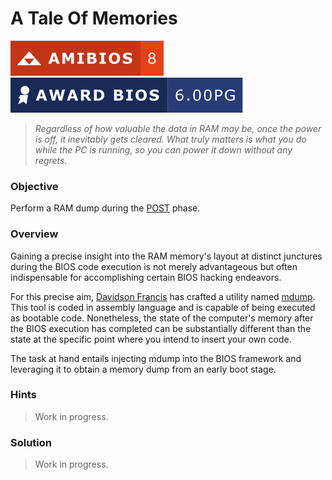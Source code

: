 # A Tale Of Memories

![AMIBIOS 8]
![Award Modular BIOS v6.00PG]

> _Regardless of how valuable the data in RAM may be, once the power is off,_
> _it inevitably gets cleared. What truly matters is what you do while the PC_
> _is running, so you can power it down without any regrets._

### Objective

Perform a RAM dump during the [POST] phase.

### Overview

Gaining a precise insight into the RAM memory's layout at distinct junctures
during the BIOS code execution is not merely advantageous but often
indispensable for accomplishing certain BIOS hacking endeavors.

For this precise aim, [Davidson Francis] has crafted a utility named [mdump].
This tool is coded in assembly language and is capable of being executed as
bootable code. Nonetheless, the state of the computer's memory after the BIOS
execution has completed can be substantially different than the state at the
specific point where you intend to insert your own code.

The task at hand entails injecting mdump into the BIOS framework and leveraging
it to obtain a memory dump from an early boot stage.

### Hints

> Work in progress.

### Solution

> Work in progress.

<!-- External links -->
[mdump]: https://github.com/Theldus/AMI_BIOS_CodeInjection/tree/main/tools/mdump
[POST]: https://en.wikipedia.org/wiki/Power-on_self-test
[Davidson Francis]: https://github.com/Theldus

<!-- Included assets -->
[AMIBIOS 8]: ../../../assets/badges/amibios_8.svg
[Award Modular BIOS v6.00PG]: ../../../assets/badges/award_6-00PG.svg